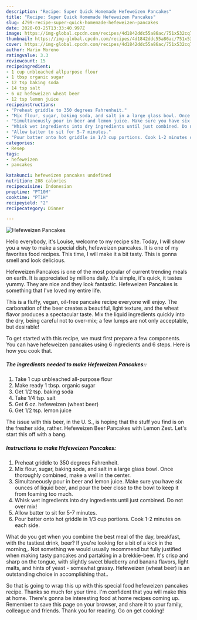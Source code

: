 ```yaml
---
description: "Recipe: Super Quick Homemade Hefeweizen Pancakes"
title: "Recipe: Super Quick Homemade Hefeweizen Pancakes"
slug: 4799-recipe-super-quick-homemade-hefeweizen-pancakes
date: 2020-03-25T13:33:40.997Z
image: https://img-global.cpcdn.com/recipes/4d1842ddc55a86ac/751x532cq70/hefeweizen-pancakes-recipe-main-photo.jpg
thumbnail: https://img-global.cpcdn.com/recipes/4d1842ddc55a86ac/751x532cq70/hefeweizen-pancakes-recipe-main-photo.jpg
cover: https://img-global.cpcdn.com/recipes/4d1842ddc55a86ac/751x532cq70/hefeweizen-pancakes-recipe-main-photo.jpg
author: Mario Moreno
ratingvalue: 3.3
reviewcount: 15
recipeingredient:
- 1 cup unbleached allpurpose flour
- 1 tbsp organic sugar
- 12 tsp baking soda
- 14 tsp salt
- 6 oz hefeweizen wheat beer
- 12 tsp lemon juice
recipeinstructions:
- "Preheat griddle to 350 degrees Fahrenheit."
- "Mix flour, sugar, baking soda, and salt in a large glass bowl. Once thoroughly combined, make a well in the center."
- "Simultaneously pour in beer and lemon juice. Make sure you have six ounces of liquid beer, and pour the beer close to the bowl to keep it from foaming too much."
- "Whisk wet ingredients into dry ingredients until just combined. Do not over mix!"
- "Allow batter to sit for 5-7 minutes."
- "Pour batter onto hot griddle in 1/3 cup portions. Cook 1-2 minutes on each side."
categories:
- Resep
tags:
- hefeweizen
- pancakes

katakunci: hefeweizen pancakes undefined
nutrition: 208 calories
recipecuisine: Indonesian
preptime: "PT10M"
cooktime: "PT1H"
recipeyield: "2"
recipecategory: Dinner

---
```



![Hefeweizen Pancakes](https://img-global.cpcdn.com/recipes/4d1842ddc55a86ac/751x532cq70/hefeweizen-pancakes-recipe-main-photo.jpg)

Hello everybody, it's Louise, welcome to my recipe site. Today, I will show you a way to make a special dish, hefeweizen pancakes. It is one of my favorites food recipes. This time, I will make it a bit tasty. This is gonna smell and look delicious.

Hefeweizen Pancakes is one of the most popular of current trending meals on earth. It is appreciated by millions daily. It's simple, it's quick, it tastes yummy. They are nice and they look fantastic. Hefeweizen Pancakes is something that I've loved my entire life.

This is a fluffy, vegan, oil-free pancake recipe everyone will enjoy. The carbonation of the beer creates a beautiful, light texture, and the wheat flavor produces a spectacular taste. Mix the liquid ingredients quickly into the dry, being careful not to over-mix; a few lumps are not only acceptable, but desirable!


To get started with this recipe, we must first prepare a few components. You can have hefeweizen pancakes using 6 ingredients and 6 steps. Here is how you cook that.

##### The ingredients needed to make Hefeweizen Pancakes::

1. Take 1 cup unbleached all-purpose flour
1. Make ready 1 tbsp. organic sugar
1. Get 1/2 tsp. baking soda
1. Take 1/4 tsp. salt
1. Get 6 oz. hefeweizen (wheat beer)
1. Get 1/2 tsp. lemon juice


The issue with this beer, in the U. S., is hoping that the stuff you find is on the fresher side, rather. Hefeweizen Beer Pancakes with Lemon Zest. Let&#39;s start this off with a bang. 

##### Instructions to make Hefeweizen Pancakes:

1. Preheat griddle to 350 degrees Fahrenheit.
1. Mix flour, sugar, baking soda, and salt in a large glass bowl. Once thoroughly combined, make a well in the center.
1. Simultaneously pour in beer and lemon juice. Make sure you have six ounces of liquid beer, and pour the beer close to the bowl to keep it from foaming too much.
1. Whisk wet ingredients into dry ingredients until just combined. Do not over mix!
1. Allow batter to sit for 5-7 minutes.
1. Pour batter onto hot griddle in 1/3 cup portions. Cook 1-2 minutes on each side.


What do you get when you combine the best meal of the day, breakfast, with the tastiest drink, beer? If you&#39;re looking for a bit of a kick in the morning,. Not something we would usually recommend but fully justified when making tasty pancakes and partaking in a brekkie-beer. It&#39;s crisp and sharp on the tongue, with slightly sweet blueberry and banana flavors, light malts, and hints of yeast - somewhat grassy. Hefeweizen (wheat beer) is an outstanding choice in accomplishing that.. 

So that is going to wrap this up with this special food hefeweizen pancakes recipe. Thanks so much for your time. I'm confident that you will make this at home. There's gonna be interesting food at home recipes coming up. Remember to save this page on your browser, and share it to your family, colleague and friends. Thank you for reading. Go on get cooking!
